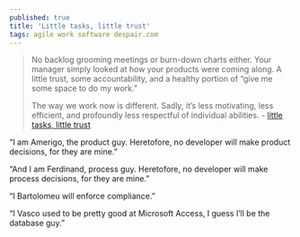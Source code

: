 ```yaml
---
published: true
title: 'Little tasks, little trust'
tags: agile work software despair.com
---
```

> No backlog grooming meetings or burn-down charts either. Your manager simply looked at how your products were coming along. A little trust, some accountability, and a healthy portion of “give me some space to do my work.”
>
> The way we work now is different. Sadly, it’s less motivating, less efficient, and profoundly less respectful of individual abilities. - [little tasks, little trust](https://medium.com/@vincent.bird2020/little-tasks-little-trust-a0e31713ac93)

“I am Amerigo, the product guy. Heretofore, no developer will make product decisions, for they are mine.”

“And I am Ferdinand, process guy. Heretofore, no developer will make process decisions, for they are mine.”

“I Bartolomeu will enforce compliance.”

“I Vasco used to be pretty good at Microsoft Access, I guess I’ll be the database guy.”
